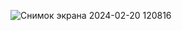 ![Снимок экрана 2024-02-20 120816](https://github.com/SerhioSanchez/Docker/assets/132932149/f4ac2c7e-7e02-471f-8813-a1278368ad1c)

